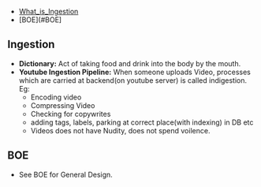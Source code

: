 - [What_is_Ingestion](#What_is_Ingestion)
- [BOE](#BOE]

## Ingestion
- **Dictionary:** Act of taking food and drink into the body by the mouth.
- **Youtube Ingestion Pipeline:** When someone uploads Video, processes which are carried at backend(on youtube server) is called indigestion. Eg:
  - Encoding video
  - Compressing Video
  - Checking for copywrites
  - adding tags, labels, parking at correct place(with indexing) in DB etc
  - Videos does not have Nudity, does not spend voilence.

## BOE
- See BOE for General Design.
